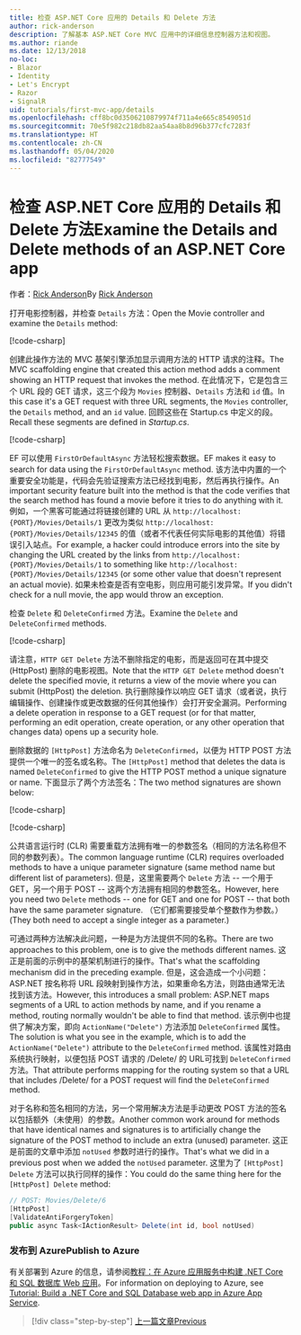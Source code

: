 ```yaml
---
title: 检查 ASP.NET Core 应用的 Details 和 Delete 方法
author: rick-anderson
description: 了解基本 ASP.NET Core MVC 应用中的详细信息控制器方法和视图。
ms.author: riande
ms.date: 12/13/2018
no-loc:
- Blazor
- Identity
- Let's Encrypt
- Razor
- SignalR
uid: tutorials/first-mvc-app/details
ms.openlocfilehash: cff8bc0d3506210879974f711a4e665c8549051d
ms.sourcegitcommit: 70e5f982c218db82aa54aa8b8d96b377cfc7283f
ms.translationtype: HT
ms.contentlocale: zh-CN
ms.lasthandoff: 05/04/2020
ms.locfileid: "82777549"
---
```

# <a name="examine-the-details-and-delete-methods-of-an-aspnet-core-app"></a><span data-ttu-id="f612f-103">检查 ASP.NET Core 应用的 Details 和 Delete 方法</span><span class="sxs-lookup"><span data-stu-id="f612f-103">Examine the Details and Delete methods of an ASP.NET Core app</span></span>

<span data-ttu-id="f612f-104">作者：[Rick Anderson](https://twitter.com/RickAndMSFT)</span><span class="sxs-lookup"><span data-stu-id="f612f-104">By [Rick Anderson](https://twitter.com/RickAndMSFT)</span></span>

<span data-ttu-id="f612f-105">打开电影控制器，并检查 `Details` 方法：</span><span class="sxs-lookup"><span data-stu-id="f612f-105">Open the Movie controller and examine the `Details` method:</span></span>

[!code-csharp[](start-mvc/sample/MvcMovie22/Controllers/MoviesController.cs?name=snippet_details)]

<span data-ttu-id="f612f-106">创建此操作方法的 MVC 基架引擎添加显示调用方法的 HTTP 请求的注释。</span><span class="sxs-lookup"><span data-stu-id="f612f-106">The MVC scaffolding engine that created this action method adds a comment showing an HTTP request that invokes the method.</span></span> <span data-ttu-id="f612f-107">在此情况下，它是包含三个 URL 段的 GET 请求，这三个段为 `Movies` 控制器、`Details` 方法和 `id` 值。</span><span class="sxs-lookup"><span data-stu-id="f612f-107">In this case it's a GET request with three URL segments, the `Movies` controller, the `Details` method, and an `id` value.</span></span> <span data-ttu-id="f612f-108">回顾这些在 Startup.cs 中定义的段。 </span><span class="sxs-lookup"><span data-stu-id="f612f-108">Recall these segments are defined in *Startup.cs*.</span></span>

[!code-csharp[](start-mvc/sample/MvcMovie3/Startup.cs?highlight=5&name=snippet_1)]

<span data-ttu-id="f612f-109">EF 可以使用 `FirstOrDefaultAsync` 方法轻松搜索数据。</span><span class="sxs-lookup"><span data-stu-id="f612f-109">EF makes it easy to search for data using the `FirstOrDefaultAsync` method.</span></span> <span data-ttu-id="f612f-110">该方法中内置的一个重要安全功能是，代码会先验证搜索方法已经找到电影，然后再执行操作。</span><span class="sxs-lookup"><span data-stu-id="f612f-110">An important security feature built into the method is that the code verifies that the search method has found a movie before it tries to do anything with it.</span></span> <span data-ttu-id="f612f-111">例如，一个黑客可能通过将链接创建的 URL 从 `http://localhost:{PORT}/Movies/Details/1` 更改为类似 `http://localhost:{PORT}/Movies/Details/12345` 的值（或者不代表任何实际电影的其他值）将错误引入站点。</span><span class="sxs-lookup"><span data-stu-id="f612f-111">For example, a hacker could introduce errors into the site by changing the URL created by the links from `http://localhost:{PORT}/Movies/Details/1` to something like  `http://localhost:{PORT}/Movies/Details/12345` (or some other value that doesn't represent an actual movie).</span></span> <span data-ttu-id="f612f-112">如果未检查是否有空电影，则应用可能引发异常。</span><span class="sxs-lookup"><span data-stu-id="f612f-112">If you didn't check for a null movie, the app would throw an exception.</span></span>

<span data-ttu-id="f612f-113">检查 `Delete` 和 `DeleteConfirmed` 方法。</span><span class="sxs-lookup"><span data-stu-id="f612f-113">Examine the `Delete` and `DeleteConfirmed` methods.</span></span>

[!code-csharp[](start-mvc/sample/MvcMovie22/Controllers/MoviesController.cs?name=snippet_delete)]

<span data-ttu-id="f612f-114">请注意，`HTTP GET Delete` 方法不删除指定的电影，而是返回可在其中提交 (HttpPost) 删除的电影视图。</span><span class="sxs-lookup"><span data-stu-id="f612f-114">Note that the `HTTP GET Delete` method doesn't delete the specified movie, it returns a view of the movie where you can submit (HttpPost) the deletion.</span></span> <span data-ttu-id="f612f-115">执行删除操作以响应 GET 请求（或者说，执行编辑操作、创建操作或更改数据的任何其他操作）会打开安全漏洞。</span><span class="sxs-lookup"><span data-stu-id="f612f-115">Performing a delete operation in response to a GET request (or for that matter, performing an edit operation, create operation, or any other operation that changes data) opens up a security hole.</span></span>

<span data-ttu-id="f612f-116">删除数据的 `[HttpPost]` 方法命名为 `DeleteConfirmed`，以便为 HTTP POST 方法提供一个唯一的签名或名称。</span><span class="sxs-lookup"><span data-stu-id="f612f-116">The `[HttpPost]` method that deletes the data is named `DeleteConfirmed` to give the HTTP POST method a unique signature or name.</span></span> <span data-ttu-id="f612f-117">下面显示了两个方法签名：</span><span class="sxs-lookup"><span data-stu-id="f612f-117">The two method signatures are shown below:</span></span>

[!code-csharp[](start-mvc/sample/MvcMovie/Controllers/MoviesController.cs?name=snippet_delete2)]

[!code-csharp[](start-mvc/sample/MvcMovie/Controllers/MoviesController.cs?name=snippet_delete3)]

<span data-ttu-id="f612f-118">公共语言运行时 (CLR) 需要重载方法拥有唯一的参数签名（相同的方法名称但不同的参数列表）。</span><span class="sxs-lookup"><span data-stu-id="f612f-118">The common language runtime (CLR) requires overloaded methods to have a unique parameter signature (same method name but different list of parameters).</span></span> <span data-ttu-id="f612f-119">但是，这里需要两个 `Delete` 方法 -- 一个用于 GET，另一个用于 POST -- 这两个方法拥有相同的参数签名。</span><span class="sxs-lookup"><span data-stu-id="f612f-119">However, here you need two `Delete` methods -- one for GET and one for POST -- that both have the same parameter signature.</span></span> <span data-ttu-id="f612f-120">（它们都需要接受单个整数作为参数。）</span><span class="sxs-lookup"><span data-stu-id="f612f-120">(They both need to accept a single integer as a parameter.)</span></span>

<span data-ttu-id="f612f-121">可通过两种方法解决此问题，一种是为方法提供不同的名称。</span><span class="sxs-lookup"><span data-stu-id="f612f-121">There are two approaches to this problem, one is to give the methods different names.</span></span> <span data-ttu-id="f612f-122">这正是前面的示例中的基架机制进行的操作。</span><span class="sxs-lookup"><span data-stu-id="f612f-122">That's what the scaffolding mechanism did in the preceding example.</span></span> <span data-ttu-id="f612f-123">但是，这会造成一个小问题：ASP.NET 按名称将 URL 段映射到操作方法，如果重命名方法，则路由通常无法找到该方法。</span><span class="sxs-lookup"><span data-stu-id="f612f-123">However, this introduces a small problem: ASP.NET maps segments of a URL to action methods by name, and if you rename a method, routing normally wouldn't be able to find that method.</span></span> <span data-ttu-id="f612f-124">该示例中也提供了解决方案，即向 `ActionName("Delete")` 方法添加 `DeleteConfirmed` 属性。</span><span class="sxs-lookup"><span data-stu-id="f612f-124">The solution is what you see in the example, which is to add the `ActionName("Delete")` attribute to the `DeleteConfirmed` method.</span></span> <span data-ttu-id="f612f-125">该属性对路由系统执行映射，以便包括 POST 请求的 /Delete/ 的 URL可找到 `DeleteConfirmed` 方法。</span><span class="sxs-lookup"><span data-stu-id="f612f-125">That attribute performs mapping for the routing system so that a URL that includes /Delete/ for a POST request will find the `DeleteConfirmed` method.</span></span>

<span data-ttu-id="f612f-126">对于名称和签名相同的方法，另一个常用解决方法是手动更改 POST 方法的签名以包括额外（未使用）的参数。</span><span class="sxs-lookup"><span data-stu-id="f612f-126">Another common work around for methods that have identical names and signatures is to artificially change the signature of the POST method to include an extra (unused) parameter.</span></span> <span data-ttu-id="f612f-127">这正是前面的文章中添加 `notUsed` 参数时进行的操作。</span><span class="sxs-lookup"><span data-stu-id="f612f-127">That's what we did in a previous post when we added the `notUsed` parameter.</span></span> <span data-ttu-id="f612f-128">这里为了 `[HttpPost] Delete` 方法可以执行同样的操作：</span><span class="sxs-lookup"><span data-stu-id="f612f-128">You could do the same thing here for the `[HttpPost] Delete` method:</span></span>

```csharp
// POST: Movies/Delete/6
[HttpPost]
[ValidateAntiForgeryToken]
public async Task<IActionResult> Delete(int id, bool notUsed)
```

### <a name="publish-to-azure"></a><span data-ttu-id="f612f-129">发布到 Azure</span><span class="sxs-lookup"><span data-stu-id="f612f-129">Publish to Azure</span></span>

<span data-ttu-id="f612f-130">有关部署到 Azure 的信息，请参阅[教程：在 Azure 应用服务中构建 .NET Core 和 SQL 数据库 Web 应用](/azure/app-service/app-service-web-tutorial-dotnetcore-sqldb)。</span><span class="sxs-lookup"><span data-stu-id="f612f-130">For information on deploying to Azure, see [Tutorial: Build a .NET Core and SQL Database web app in Azure App Service](/azure/app-service/app-service-web-tutorial-dotnetcore-sqldb).</span></span>

> [!div class="step-by-step"]
> [<span data-ttu-id="f612f-131">上一篇文章</span><span class="sxs-lookup"><span data-stu-id="f612f-131">Previous</span></span>](validation.md)
